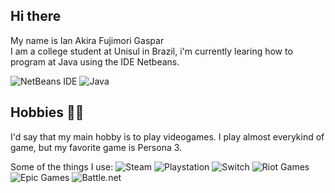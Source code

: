 ## Hi there 

My name is Ian Akira Fujimori Gaspar  
I am a college student at Unisul in Brazil, i'm currently learing how to program at Java using the IDE Netbeans. 

![NetBeans IDE](https://img.shields.io/badge/NetBeansIDE-1B6AC6.svg?style=for-the-badge&logo=apache-netbeans-ide&logoColor=white) ![Java](https://img.shields.io/badge/java-%23ED8B00.svg?style=for-the-badge&logo=openjdk&logoColor=white)

## Hobbies 🐱‍👤

I'd say that my main hobby is to play videogames. I play almost everykind of game, but my favorite game is Persona 3.

Some of the things I use:
![Steam](https://img.shields.io/badge/steam-%23000000.svg?style=for-the-badge&logo=steam&logoColor=white)	![Playstation](https://img.shields.io/badge/Playstation-003791?style=for-the-badge&logo=playstation&logoColor=white) ![Switch](https://img.shields.io/badge/Switch-E60012?style=for-the-badge&logo=nintendo-switch&logoColor=white) ![Riot Games](https://img.shields.io/badge/riotgames-D32936.svg?style=for-the-badge&logo=riotgames&logoColor=white) ![Epic Games](https://img.shields.io/badge/epicgames-%23313131.svg?style=for-the-badge&logo=epicgames&logoColor=white) ![Battle.net](https://img.shields.io/badge/battle.net-%2300AEFF.svg?style=for-the-badge&logo=battle.net&logoColor=white)






